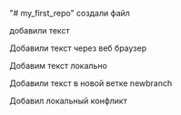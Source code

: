 "# my_first_repo" 
 создали файл
 
 добавили текст

 Добавили текст через веб браузер

 Добавим текст локально

 Добавили текст в новой ветке newbranch

Добавил локальный конфликт